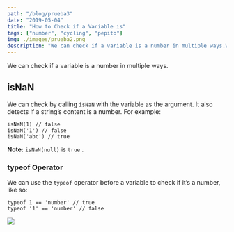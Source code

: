 ```yaml
---
path: "/blog/prueba3"
date: "2019-05-04"
title: "How to Check if a Variable is"
tags: ["number", "cycling", "pepito"]
img: ./images/prueba2.png
description: "We can check if a variable is a number in multiple ways.We can check if a variable is a number in multiple ways. We can check if a variable is a number in multiple ways. We can check if a variable is a number in multiple ways. We can check if a variable is a number in multiple ways. We can check if a variable is a number in multiple ways."
---
```

We can check if a variable is a number in multiple ways.
## isNaN
We can check by calling `isNaN` with the variable as the argument. It also detects if a string’s content is a number. For example:
```
isNaN(1) // false
isNaN('1') // false
isNaN('abc') // true
```
**Note:** `isNaN(null)` is `true` .
### typeof Operator
We can use the `typeof` operator before a variable to check if it’s a number, like so:
```
typeof 1 == 'number' // true
typeof '1' == 'number' // false
```
![](https://cdn-images-1.medium.com/max/800/1*3X6EiKc-njoRpCB1AWnv3Q.png)